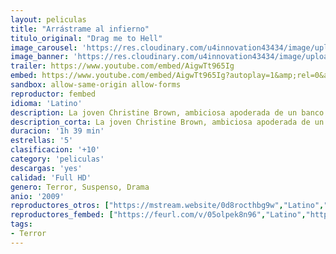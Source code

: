 ```yaml
---
layout: peliculas
title: "Arrástrame al infierno"
titulo_original: "Drag me to Hell"
image_carousel: 'https://res.cloudinary.com/u4innovation43434/image/upload/v1587090503/arrastrame-min_l4w61s.jpg'
image_banner: 'https://res.cloudinary.com/u4innovation43434/image/upload/v1587090506/arrastrame-al-infierno-min_pauhul.jpg'
trailer: https://www.youtube.com/embed/AigwTt965Ig
embed: https://www.youtube.com/embed/AigwTt965Ig?autoplay=1&amp;rel=0&amp;hd=1&border=0&wmode=opaque&enablejsapi=1&modestbranding=1&controls=1&showinfo=0
sandbox: allow-same-origin allow-forms
reproductor: fembed
idioma: 'Latino'
description: La joven Christine Brown, ambiciosa apoderada de un banco de Los Ángeles, sale con un hombre encantador, el profesor Clay Dalton. El trabajo de Christine consiste en conceder préstamos hipotecarios. Un día la señora Ganush, una misteriosa anciana, va al banco para pedirle una moratoria, pero Christine se la niega y la señora Ganush pierde su casa. La anciana decide entonces vengarse lanzándole una maldición que convierte su vida en un infierno. Ante la incomprensión de su escéptico novio, Christine busca la ayuda de un vidente para salvar su alma de una condenación eterna. Intentando ayudarla a recobrar una vida normal, el vidente la guía en una frenética carrera para conjurar el hechizo. Pero las fuerzas del mal se acercan y Christine debe enfrentarse a algo impensable.
description_corta: La joven Christine Brown, ambiciosa apoderada de un banco de Los Ángeles, sale con un hombre encantador, el profesor Clay Dalton. El trabajo de Christine consiste en conceder préstamos hipotecarios. Un día..
duracion: '1h 39 min'
estrellas: '5'
clasificacion: '+10'
category: 'peliculas'
descargas: 'yes'
calidad: 'Full HD'
genero: Terror, Suspenso, Drama
anio: '2009'
reproductores_otros: ["https://mstream.website/0d8rocthbg9w","Latino","https://jawcloud.co/embed-i7rrcq4i54ds.html","Latino"]
reproductores_fembed: ["https://feurl.com/v/05olpek8n96","Latino","https://feurl.com/v/kg6x-c3zm025ww2","Latino","https://feurl.com/v/lzyklbn222-p1d5","Latino"]
tags:
- Terror
---
```



 








